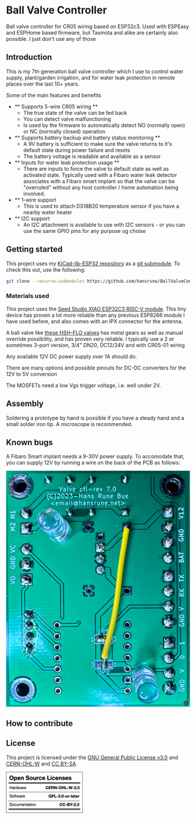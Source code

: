 # Ball Valve Controller

Ball valve controller for CR05 wiring based on ESP32c3. Used with ESPEasy and ESPHome based firmware, but Tasmota and alike are certainly also possible. I just don't use any of those


## Introduction

This is my 7th generation ball valve controller which I use to control water supply, plant/garden irrigation, and for water leak protection in remote places over the last 10+ years.

Some of the main features and benefits

- ** Supports 5-wire CR05 wiring **
    - The true state of the valve can be fed back
    - You can detect valve malfunctioning
    - Is used by the firmware to automatically detect NO (normally open) or NC (normally closed) operation
- ** Supports battery backup and battery status monitoring **
    - A 9V battery is sufficient to make sure the valve returns to it's default state during power failure and resets
    - The battery voltage is readable and available as a sensor
- ** Inputs for water leak protection usage **
    - There are inputs to force the valve to default state as well as activated state. Typically used with a Fibaro water leak detector associates with a Fibaro smart implant so that the valve can be "overruled" without any host controller / home automation being involved.
- ** 1-wire support
    - This is used to attach DS18B20 temperature sensor if you have a nearby water heater
- ** I2C support
    - An I2C attachment is available to use with I2C sensors - or you can use the same GPIO pins for any purpose og choise
 


## Getting started

This project uses my [KiCad-lib-ESP32 repository](https://github.com/hansrune/KiCad-lib-ESP32.git) as a [git submodule](https://www.git-scm.com/book/en/v2/Git-Tools-Submodules). To check this out, use the following:

```bash
git clone --recurse-submodules https://github.com/hansrune/BallValveController.git 
```

### Materials used

This project uses the [Seed Studio XIAO ESP32C3 RISC-V module](https://www.seeedstudio.com/Seeed-XIAO-ESP32C3-p-5431.html). This tiny device has proven a lot more reliable than any previous ESP8266 module I have used before, and also comes with an IPX connector for the antenna.

A ball valve like [these HSH-FLO valves](https://www.ebay.com/itm/121728665101?var=420727385309) has metal gears as well as manual override possibility, and has proven very reliable. I typically use a 2 or sometimes 3-port version, 3/4" DN20, DC12/24V and with CR05-01 wiring

Any available 12V DC power supply over 1A should do.

There are many options and possible pinouts for DC-DC converters for the 12V to 5V conversion

The MOSFETs need a low Vgs trigger voltage, i.e. well under 2V.

## Assembly

Soldering a prototype by hand is possible if you have a steady hand and a small solder iron tip. A microscope is recommended.

## Known bugs

A Fibaro Smart implant needs a 9-30V power supply. To accomodate that, you can supply 12V by running a wire on the back of the PCB as follows:

![12V supply for implant](images/Implant-12V.png)


## How to contribute

<!-- 
While we try to keep this project open source you are free to make your own choice of materials and adapt the robot to your needs. However, we kindly request you to stick to the suggested 200mm & 300mm 20x20 aluminum extrusions, to allow other users disassemble their current configuration and try out yours! If you use OpenScout for your project, please open a PR with your configuration and tutorials. 

The general process of contributing on GitHub is widely documented however the outline process is below:

1. Identify where you want to host the project locally. This could be a OpenScout projects folder for example. 


1. Clone or fork the repository using GitHub desktop or the CLI into this location (CLI is recommended as this helps you become more familiar with Git in general). You can do this with the following command:

    ```bash
    git clone https://github.com/cbedio/OpenScout
    ```

1. Update the project and then make a pull request!

-->

## License

This project is licensed under the [GNU General Public License v3.0](LICENSE) and [CERN-OHL-W](LICENCE) and [CC BY-SA](CC-BY-SA_LICENCE)

<p align="left" width="100%">
    <img src="images/oshw_cert_label.png">
</p>

